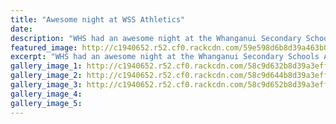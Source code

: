 ```yaml
---
title: "Awesome night at WSS Athletics"
date: 
description: "WHS had an awesome night at the Whanganui Secondary Schools Athletic Championships  at Cooks Gardens on Wednesday 15 March 2017..."
featured_image: http://c1940652.r52.cf0.rackcdn.com/59e598d6b8d39a463b0003c0/Rebecca-Baker-running.jpg
excerpt: "WHS had an awesome night at the Whanganui Secondary Schools Athletic Championships  at Cooks Gardens on Wednesday 15 March 2017."
gallery_image_1: http://c1940652.r52.cf0.rackcdn.com/58c9d632b8d39a3eff0046d9/shotput-girl.jpg
gallery_image_2: http://c1940652.r52.cf0.rackcdn.com/58c9d644b8d39a3eff0046db/shotput-girl.2jpg.jpg
gallery_image_3: http://c1940652.r52.cf0.rackcdn.com/58c9d652b8d39a3eff0046dd/shotput-girl.3jpg.jpg
gallery_image_4: 
gallery_image_5: 
---
```

